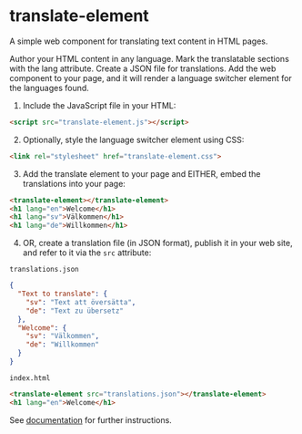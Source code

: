 # translate-element

A simple web component for translating text content in HTML pages.

Author your HTML content in any language. Mark the translatable sections with the lang attribute. Create a JSON file for translations. Add the web component to your page, and it will render a language switcher element for the languages found.

1. Include the JavaScript file in your HTML:

```html
<script src="translate-element.js"></script>
```

2. Optionally, style the language switcher element using CSS:

```html
<link rel="stylesheet" href="translate-element.css">
```

3. Add the translate element to your page and EITHER, embed the translations into your page:
```html
<translate-element></translate-element>
<h1 lang="en">Welcome</h1>
<h1 lang="sv">Välkommen</h1>
<h1 lang="de">Willkommen</h1>
```

4. OR, create a translation file (in JSON format), publish it in your web site, and refer to it via the `src` attribute:

`translations.json`

```json
{
  "Text to translate": {
    "sv": "Text att översätta",
    "de": "Text zu übersetz"
  },
  "Welcome": {
    "sv": "Välkommen",
    "de": "Willkommen"
  }
}
```

`index.html`

```html
<translate-element src="translations.json"></translate-element>
<h1 lang="en">Welcome</h1>
```

See [documentation](https://samuelmr.github.io/translate-element/) for further instructions.
